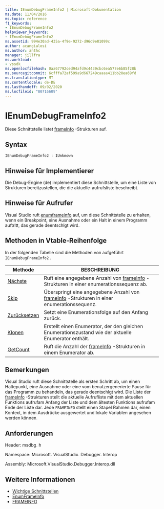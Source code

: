 ```yaml
---
title: IEnumDebugFrameInfo2 | Microsoft-Dokumentation
ms.date: 11/04/2016
ms.topic: reference
f1_keywords:
- IEnumDebugFrameInfo2
helpviewer_keywords:
- IEnumDebugFrameInfo2
ms.assetid: 994e30ad-435a-4f9e-9272-d96d9e01099c
author: acangialosi
ms.author: anthc
manager: jillfra
ms.workload:
- vssdk
ms.openlocfilehash: 0aa67792ced94afd9c4439cbc6ea577e6b85f28b
ms.sourcegitcommit: 6cfffa72af599a9d667249caaaa411bb28ea69fd
ms.translationtype: MT
ms.contentlocale: de-DE
ms.lasthandoff: 09/02/2020
ms.locfileid: "80716609"
---
```

# <a name="ienumdebugframeinfo2"></a>IEnumDebugFrameInfo2
Diese Schnittstelle listet [frameInfo](../../../extensibility/debugger/reference/frameinfo.md) -Strukturen auf.

## <a name="syntax"></a>Syntax

```
IEnumDebugFrameInfo2 : IUnknown
```

## <a name="notes-for-implementers"></a>Hinweise für Implementierer
 Die Debug-Engine (de) implementiert diese Schnittstelle, um eine Liste von Strukturen bereitzustellen, die die aktuelle-aufrufsliste beschreibt.

## <a name="notes-for-callers"></a>Hinweise für Aufrufer
 Visual Studio ruft [enumframeinfo](../../../extensibility/debugger/reference/idebugthread2-enumframeinfo.md) auf, um diese Schnittstelle zu erhalten, wenn ein Breakpoint, eine Ausnahme oder ein Halt in einem Programm auftritt, das gerade deentschlgt wird.

## <a name="methods-in-vtable-order"></a>Methoden in Vtable-Reihenfolge
 In der folgenden Tabelle sind die Methoden von aufgeführt `IEnumDebugFrameInfo2` .

|Methode|BESCHREIBUNG|
|------------|-----------------|
|[Nächste](../../../extensibility/debugger/reference/ienumdebugframeinfo2-next.md)|Ruft eine angegebene Anzahl von [frameInfo](../../../extensibility/debugger/reference/frameinfo.md) -Strukturen in einer enumerationssequenz ab.|
|[Skip](../../../extensibility/debugger/reference/ienumdebugframeinfo2-skip.md)|Überspringt eine angegebene Anzahl von [frameInfo](../../../extensibility/debugger/reference/frameinfo.md) -Strukturen in einer enumerationssequenz.|
|[Zurücksetzen](../../../extensibility/debugger/reference/ienumdebugframeinfo2-reset.md)|Setzt eine Enumerationsfolge auf den Anfang zurück.|
|[Klonen](../../../extensibility/debugger/reference/ienumdebugframeinfo2-clone.md)|Erstellt einen Enumerator, der den gleichen Enumerationszustand wie der aktuelle Enumerator enthält.|
|[GetCount](../../../extensibility/debugger/reference/ienumdebugframeinfo2-getcount.md)|Ruft die Anzahl der [frameInfo](../../../extensibility/debugger/reference/frameinfo.md) -Strukturen in einem Enumerator ab.|

## <a name="remarks"></a>Bemerkungen
 Visual Studio ruft diese Schnittstelle als ersten Schritt ab, um einen Haltepunkt, eine Ausnahme oder eine vom benutzergenerierte Pause für das Programm zu behandeln, das gerade deentschlgt wird. Die Liste der [frameInfo](../../../extensibility/debugger/reference/frameinfo.md) -Strukturen stellt die aktuelle Aufrufliste mit dem aktuellen Funktions aufrufam Anfang der Liste und dem ältesten Funktions aufrufam Ende der Liste dar. Jede `FRAMEINFO` stellt einen Stapel Rahmen dar, einen Kontext, in dem Ausdrücke ausgewertet und lokale Variablen angesehen werden können.

## <a name="requirements"></a>Anforderungen
 Header: msdbg. h

 Namespace: Microsoft. VisualStudio. Debugger. Interop

 Assembly: Microsoft.VisualStudio.Debugger.Interop.dll

## <a name="see-also"></a>Weitere Informationen
- [Wichtige Schnittstellen](../../../extensibility/debugger/reference/core-interfaces.md)
- [EnumFrameInfo](../../../extensibility/debugger/reference/idebugthread2-enumframeinfo.md)
- [FRAMEINFO](../../../extensibility/debugger/reference/frameinfo.md)
